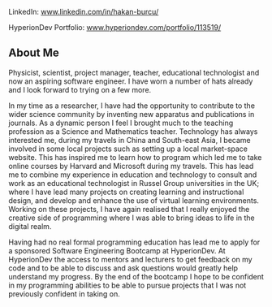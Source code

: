 <!--
**hak1979/hak1979** is a ✨ _special_ ✨ repository because its `README.md` (this file) appears on your GitHub profile.

Here are some ideas to get you started:

- 🔭 I’m currently working on ...
- 🌱 I’m currently learning ...
- 👯 I’m looking to collaborate on ...
- 🤔 I’m looking for help with ...
- 💬 Ask me about ...
- 📫 How to reach me: ...
- 😄 Pronouns: ...
- ⚡ Fun fact: ...
-->

LinkedIn: www.linkedin.com/in/hakan-burcu/

HyperionDev Portfolio: www.hyperiondev.com/portfolio/113519/		

## About Me

Physicist, scientist, project manager, teacher, educational technologist and now an aspiring software engineer. I have worn a number of hats already and I look forward to trying on a few more.
 
In my time as a researcher, I have had the opportunity to contribute to the wider science community by inventing new apparatus and publications in journals. As a dynamic person I feel I brought much to the teaching profession as a Science and Mathematics teacher. Technology has always interested me, during my travels in China and South-east Asia, I became involved in some local projects such as setting up a local market-space website. This has inspired me to learn how to program which led me to take online courses by Harvard and Microsoft during my travels. This has lead me to combine my experience in education and technology to consult and work as an educational technologist in Russel Group universities in the UK; where I have lead many projects on creating learning and instructional design, and develop and enhance the use of virtual learning environments. Working on these projects, I have again realised that I really enjoyed the creative side of programming where I was able to bring ideas to life in the digital realm. 

Having had no real formal programming education has lead me to apply for a sponsored Software Engineering Bootcamp at HyperionDev. At HyperionDev the access to mentors and lecturers to get feedback on my code and to be able to discuss and ask questions would greatly help understand my progress. By the end of the bootcamp I hope to be confident in my programming abilities to be able to pursue projects that I was not previously confident in taking on.
